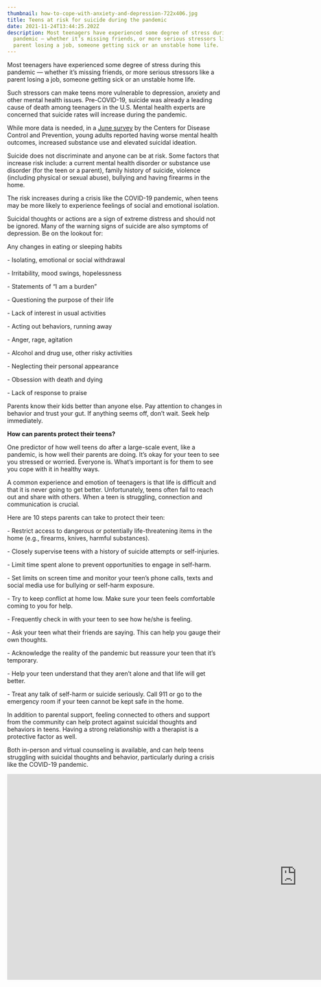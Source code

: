 ```yaml
---
thumbnail: how-to-cope-with-anxiety-and-depression-722x406.jpg
title: Teens at risk for suicide during the pandemic
date: 2021-11-24T13:44:25.202Z
description: Most teenagers have experienced some degree of stress during this
  pandemic — whether it’s missing friends, or more serious stressors like a
  parent losing a job, someone getting sick or an unstable home life.
---
```

Most teenagers have experienced some degree of stress during this pandemic — whether it’s missing friends, or more serious stressors like a parent losing a job, someone getting sick or an unstable home life.

Such stressors can make teens more vulnerable to depression, anxiety and other mental health issues. Pre-COVID-19, suicide was already a leading cause of death among teenagers in the U.S. Mental health experts are concerned that suicide rates will increase during the pandemic.

While more data is needed, in a [June survey](https://www.cdc.gov/mmwr/volumes/69/wr/mm6932a1.htm) by the Centers for Disease Control and Prevention, young adults reported having worse mental health outcomes, increased substance use and elevated suicidal ideation.

Suicide does not discriminate and anyone can be at risk. Some factors that increase risk include: a current mental health disorder or substance use disorder (for the teen or a parent), family history of suicide, violence (including physical or sexual abuse), bullying and having firearms in the home.

The risk increases during a crisis like the COVID-19 pandemic, when teens may be more likely to experience feelings of social and emotional isolation.

Suicidal thoughts or actions are a sign of extreme distress and should not be ignored. Many of the warning signs of suicide are also symptoms of depression. Be on the lookout for:

Any changes in eating or sleeping habits

\- Isolating, emotional or social withdrawal

\- Irritability, mood swings, hopelessness

\- Statements of “I am a burden”

\- Questioning the purpose of their life

\- Lack of interest in usual activities

\- Acting out behaviors, running away

\- Anger, rage, agitation

\- Alcohol and drug use, other risky activities

\- Neglecting their personal appearance

\- Obsession with death and dying

\- Lack of response to praise

Parents know their kids better than anyone else. Pay attention to changes in behavior and trust your gut. If anything seems off, don’t wait. Seek help immediately.

**How can parents protect their teens?**

One predictor of how well teens do after a large-scale event, like a pandemic, is how well their parents are doing. It’s okay for your teen to see you stressed or worried. Everyone is. What’s important is for them to see you cope with it in healthy ways.

A common experience and emotion of teenagers is that life is difficult and that it is never going to get better. Unfortunately, teens often fail to reach out and share with others. When a teen is struggling, connection and communication is crucial.

Here are 10 steps parents can take to protect their teen:

\- Restrict access to dangerous or potentially life-threatening items in the home (e.g.,     firearms, knives, harmful substances).

\- Closely supervise teens with a history of suicide attempts or self-injuries.

\- Limit time spent alone to prevent opportunities to engage in self-harm.

\- Set limits on screen time and monitor your teen’s phone calls, texts and social media use for bullying or self-harm exposure.

\- Try to keep conflict at home low. Make sure your teen feels comfortable coming to you for help.

\- Frequently check in with your teen to see how he/she is feeling.

\- Ask your teen what their friends are saying. This can help you gauge their own thoughts.

\- Acknowledge the reality of the pandemic but reassure your teen that it’s temporary.

\- Help your teen understand that they aren’t alone and that life will get better.

\- Treat any talk of self-harm or suicide seriously. Call 911 or go to the emergency room if your teen cannot be kept safe in the home.

In addition to parental support, feeling connected to others and support from the community can help protect against suicidal thoughts and behaviors in teens. Having a strong relationship with a therapist is a protective factor as well.

Both in-person and virtual counseling is available, and can help teens struggling with suicidal thoughts and behavior, particularly during a crisis like the COVID-19 pandemic.



<iframe width="1350" height="480" src="https://www.youtube.com/embed/84r_HVs2vA8" title="YouTube video player" frameborder="0" allow="accelerometer; autoplay; clipboard-write; encrypted-media; gyroscope; picture-in-picture" allowfullscreen></iframe>